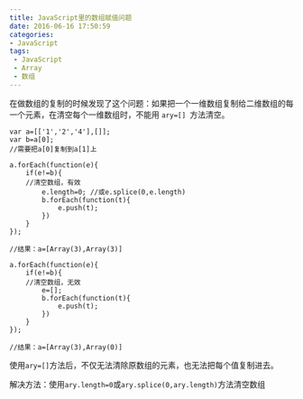```yaml
---
title: JavaScript里的数组赋值问题
date: 2016-06-16 17:50:59
categories:
- JavaScript
tags:
 - JavaScript
 - Array
 - 数组
---
```



在做数组的复制的时候发现了这个问题：如果把一个一维数组复制给二维数组的每一个元素，在清空每个一维数组时，不能用 `ary=[] `方法清空。

    var a=[['1','2','4'],[]];
    var b=a[0];
	//需要把a[0]复制到a[1]上
	
    a.forEach(function(e){
        if(e!=b){
		//清空数组，有效
            e.length=0; //或e.splice(0,e.length)
            b.forEach(function(t){
                e.push(t);
            })
        }
    });

    //结果：a=[Array(3),Array(3)]

    a.forEach(function(e){
        if(e!=b){
		//清空数组，无效
            e=[];
            b.forEach(function(t){
                e.push(t);
            })
        }
    });

    //结果：a=[Array(3),Array(0)]
	

使用`ary=[]`方法后，不仅无法清除原数组的元素，也无法把每个值复制进去。

解决方法：使用`ary.length=0`或`ary.splice(0,ary.length)`方法清空数组